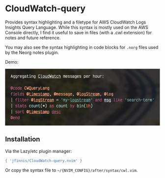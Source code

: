 # CloudWatch-query

Provides syntax highlighting and a filetype for AWS CloudWatch Logs Insights Query Language.
While this syntax is mostly used on the AWS Console directly, I find it useful to save in files
(with a .cwl extension) for notes and future reference.

You may also see the syntax highlighting in code blocks for `.norg` files used by the Neorg notes
plugin.

Demo:

![Code block of CloudWatch Query Language being rendered inside a Neorg note](./docs/demo-norg.png)

## Installation

Via the Lazy/etc plugin manager:

```lua
{ 'jfinnis/CloudWatch-query.nvim' }
```

Or copy the syntax file to `~/{NVIM_CONFIG}/after/syntax/cwl.vim`.
